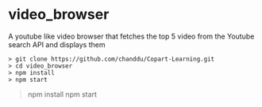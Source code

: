 # video_browser

A youtube like video browser that fetches the top 5 video from the Youtube search API and displays them




```
> git clone https://github.com/chanddu/Copart-Learning.git
> cd video_browser
> npm install
> npm start
```

> npm install
> npm start
```
